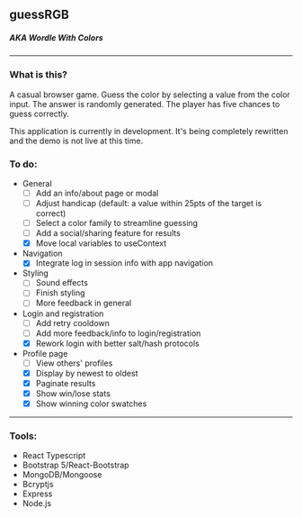 ## guessRGB

##### *AKA Wordle With Colors*

---

### What is this?

A casual browser game. Guess the color by selecting a value from the color input. The answer is randomly generated. The player has five chances to guess correctly.

This application is currently in development. It's being completely rewritten and the demo is not live at this time.

### To do:
- General
    - [ ] Add an info/about page or modal
    - [ ] Adjust handicap (default: a value within 25pts of the target is correct)
    - [ ] Select a color family to streamline guessing
    - [ ] Add a social/sharing feature for results
    - [x] Move local variables to useContext
- Navigation
    - [x] Integrate log in session info with app navigation
- Styling
    - [ ] Sound effects
    - [ ] Finish styling
    - [ ] More feedback in general
- Login and registration
    - [ ] Add retry cooldown
    - [ ] Add more feedback/info to login/registration
    - [x] Rework login with better salt/hash protocols
- Profile page
    - [ ] View others' profiles
    - [x] Display by newest to oldest
    - [x] Paginate results
    - [x] Show win/lose stats
    - [x] Show winning color swatches

---

### Tools:

- React Typescript
- Bootstrap 5/React-Bootstrap
- MongoDB/Mongoose
- Bcryptjs
- Express
- Node.js
